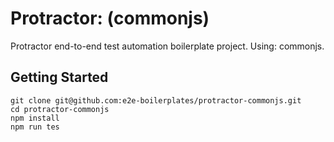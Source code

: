 # Protractor: (commonjs)
Protractor end-to-end test automation boilerplate project. Using: commonjs.
    
## Getting Started

    git clone git@github.com:e2e-boilerplates/protractor-commonjs.git
    cd protractor-commonjs
    npm install
    npm run tes 
